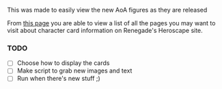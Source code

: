 This was made to easily view the new AoA figures as they are released

From [this page](https://bandrada.github.io/heroscape-card-reference) you are able to view a list of all the pages you may want to visit about character card information on Renegade's Heroscape site.

### TODO
- [ ] Choose how to display the cards
- [ ] Make script to grab new images and text
- [ ] Run when there's new stuff ;)
